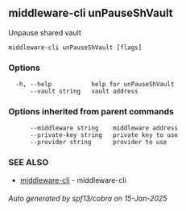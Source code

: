 ## middleware-cli unPauseShVault

Unpause shared vault

```
middleware-cli unPauseShVault [flags]
```

### Options

```
  -h, --help           help for unPauseShVault
      --vault string   vault address
```

### Options inherited from parent commands

```
      --middleware string    middleware address
      --private-key string   private key to use
      --provider string      provider to use
```

### SEE ALSO

* [middleware-cli](../middleware-cli.md)	 - middleware-cli

###### Auto generated by spf13/cobra on 15-Jan-2025
